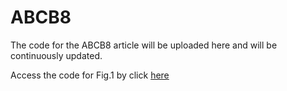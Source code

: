 # ABCB8
The code for the ABCB8 article will be uploaded here and will be continuously updated.

Access the code for Fig.1 by click [here](#ABCB8_Fig1.md)
